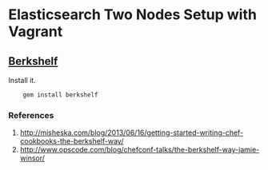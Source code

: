 Elasticsearch Two Nodes Setup with Vagrant
==============================

## [Berkshelf](http://berkshelf.com/)

Install it.

```sh
    gem install berkshelf
```

### References

1. http://misheska.com/blog/2013/06/16/getting-started-writing-chef-cookbooks-the-berkshelf-way/
2. http://www.opscode.com/blog/chefconf-talks/the-berkshelf-way-jamie-winsor/
